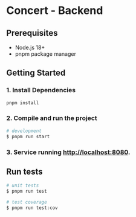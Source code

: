 # Concert - Backend

## Prerequisites

- Node.js 18+
- pnpm package manager

## Getting Started

### 1. Install Dependencies

```bash
pnpm install
```

### 2. Compile and run the project

```bash
# development
$ pnpm run start
```

### 3. Service running [http://localhost:8080](http://localhost:8080).

## Run tests

```bash
# unit tests
$ pnpm run test

# test coverage
$ pnpm run test:cov
```
